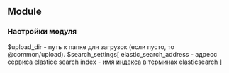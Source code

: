 ## Module

### Настройки модуля

$upload_dir - путь к папке для загрузок (если пусто, то @common/upload).
$search_settings[
	elastic_search_address - адресс сервиса elastice search
	index - имя индекса в терминах elasticsearch
]